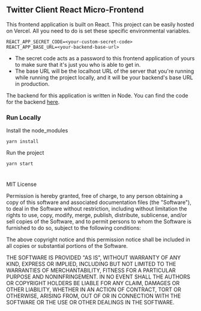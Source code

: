 ## Twitter Client React Micro-Frontend

This frontend application is built on React. This project can be easily hosted on Vercel. All you need to do is set these specific environmental variables. 

    REACT_APP_SECRET_CODE=<your-custom-secret-code>
    REACT_APP_BASE_URL=<your-backend-base-url>

- The secret code acts as a password to this frontend application of yours to make sure that it's just you who is able to get in. 
- The base URL will be the localhost URL of the server that you're running while running the project locally, and it will be your backend's base URL in production.

The backend for this application is written in Node. You can find the code for the backend [here](https://github.com/shantanubr/x-be).


### Run Locally
Install the node_modules
```
yarn install
```

Run the project
```
yarn start
```

#

MIT License

Permission is hereby granted, free of charge, to any person obtaining a copy of this software and associated documentation files (the "Software"), to deal in the Software without restriction, including without limitation the rights to use, copy, modify, merge, publish, distribute, sublicense, and/or sell copies of the Software, and to permit persons to whom the Software is furnished to do so, subject to the following conditions:

The above copyright notice and this permission notice shall be included in all copies or substantial portions of the Software.

THE SOFTWARE IS PROVIDED "AS IS", WITHOUT WARRANTY OF ANY KIND, EXPRESS OR IMPLIED, INCLUDING BUT NOT LIMITED TO THE WARRANTIES OF MERCHANTABILITY, FITNESS FOR A PARTICULAR PURPOSE AND NONINFRINGEMENT. IN NO EVENT SHALL THE AUTHORS OR COPYRIGHT HOLDERS BE LIABLE FOR ANY CLAIM, DAMAGES OR OTHER LIABILITY, WHETHER IN AN ACTION OF CONTRACT, TORT OR OTHERWISE, ARISING FROM, OUT OF OR IN CONNECTION WITH THE SOFTWARE OR THE USE OR OTHER DEALINGS IN THE SOFTWARE.

